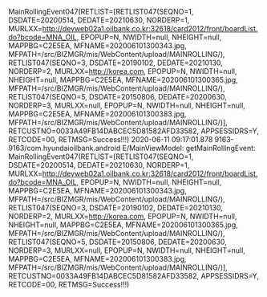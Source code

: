 MainRollingEvent047(RETLIST=[RETLIST047(SEQNO=1, DSDATE=20200514, DEDATE=20210630, NORDERP=1, MURLXX=http://devweb02a1.oilbank.co.kr:32618/card2012/front/boardList.do?bcode=MNA_OIL, EPOPUP=N, NWIDTH=null, NHEIGHT=null, MAPPBG=C2E5EA, MFNAME=202006101300343.jpg, MFPATH=/src/BIZMGR/mis/WebContent/upload/MAINROLLING/), RETLIST047(SEQNO=3, DSDATE=20190102, DEDATE=20210130, NORDERP=2, MURLXX=http://korea.com, EPOPUP=N, NWIDTH=null, NHEIGHT=null, MAPPBG=C2E5EA, MFNAME=202006101300365.jpg, MFPATH=/src/BIZMGR/mis/WebContent/upload/MAINROLLING/), RETLIST047(SEQNO=5, DSDATE=20150806, DEDATE=20200630, NORDERP=3, MURLXX=null, EPOPUP=N, NWIDTH=null, NHEIGHT=null, MAPPBG=C2E5EA, MFNAME=202006101300383.jpg, MFPATH=/src/BIZMGR/mis/WebContent/upload/MAINROLLING/)], RETCUSTNO=0033A49FB14DABCEC5D81582AFD33582, APPSESSIDRS=Y, RETCODE=00, RETMSG=Success!!!)
2020-06-11 09:17:01.878 9163-9163/com.hyundaioilbank.android E/MainViewModel: getMainRollingEvent: MainRollingEvent047(RETLIST=[RETLIST047(SEQNO=1, DSDATE=20200514, DEDATE=20210630, NORDERP=1, MURLXX=http://devweb02a1.oilbank.co.kr:32618/card2012/front/boardList.do?bcode=MNA_OIL, EPOPUP=N, NWIDTH=null, NHEIGHT=null, MAPPBG=C2E5EA, MFNAME=202006101300343.jpg, MFPATH=/src/BIZMGR/mis/WebContent/upload/MAINROLLING/), RETLIST047(SEQNO=3, DSDATE=20190102, DEDATE=20210130, NORDERP=2, MURLXX=http://korea.com, EPOPUP=N, NWIDTH=null, NHEIGHT=null, MAPPBG=C2E5EA, MFNAME=202006101300365.jpg, MFPATH=/src/BIZMGR/mis/WebContent/upload/MAINROLLING/), RETLIST047(SEQNO=5, DSDATE=20150806, DEDATE=20200630, NORDERP=3, MURLXX=null, EPOPUP=N, NWIDTH=null, NHEIGHT=null, MAPPBG=C2E5EA, MFNAME=202006101300383.jpg, MFPATH=/src/BIZMGR/mis/WebContent/upload/MAINROLLING/)], RETCUSTNO=0033A49FB14DABCEC5D81582AFD33582, APPSESSIDRS=Y, RETCODE=00, RETMSG=Success!!!)
